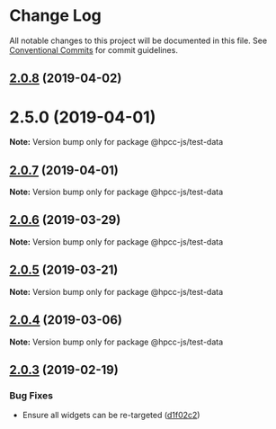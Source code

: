 # Change Log

All notable changes to this project will be documented in this file.
See [Conventional Commits](https://conventionalcommits.org) for commit guidelines.

## [2.0.8](https://github.com/GordonSmith/Visualization/compare/@hpcc-js/test-data@2.0.4...@hpcc-js/test-data@2.0.8) (2019-04-02)



# 2.5.0 (2019-04-01)

**Note:** Version bump only for package @hpcc-js/test-data






## [2.0.7](https://github.com/GordonSmith/Visualization/compare/@hpcc-js/test-data@2.0.4...@hpcc-js/test-data@2.0.7) (2019-04-01)

**Note:** Version bump only for package @hpcc-js/test-data






## [2.0.6](https://github.com/GordonSmith/Visualization/compare/@hpcc-js/test-data@2.0.4...@hpcc-js/test-data@2.0.6) (2019-03-29)

**Note:** Version bump only for package @hpcc-js/test-data






## [2.0.5](https://github.com/GordonSmith/Visualization/compare/@hpcc-js/test-data@2.0.4...@hpcc-js/test-data@2.0.5) (2019-03-21)

**Note:** Version bump only for package @hpcc-js/test-data






## [2.0.4](https://github.com/GordonSmith/Visualization/compare/@hpcc-js/test-data@2.0.3...@hpcc-js/test-data@2.0.4) (2019-03-06)

**Note:** Version bump only for package @hpcc-js/test-data






## [2.0.3](https://github.com/GordonSmith/Visualization/compare/@hpcc-js/test-data@2.0.2...@hpcc-js/test-data@2.0.3) (2019-02-19)


### Bug Fixes

* Ensure all widgets can be re-targeted ([d1f02c2](https://github.com/GordonSmith/Visualization/commit/d1f02c2))
